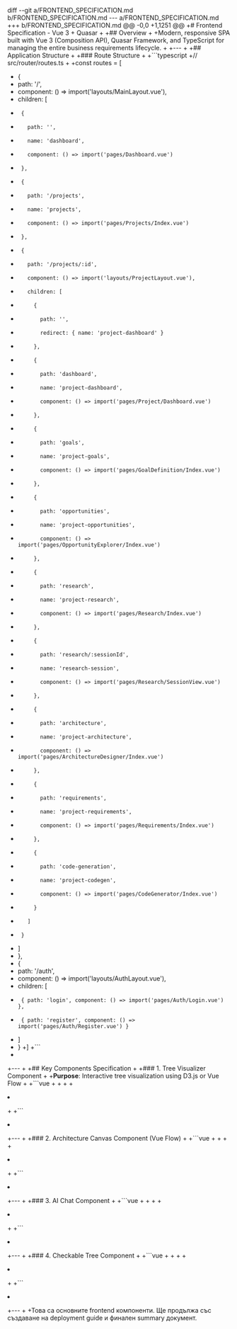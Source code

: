 diff --git a/FRONTEND_SPECIFICATION.md b/FRONTEND_SPECIFICATION.md
--- a/FRONTEND_SPECIFICATION.md
+++ b/FRONTEND_SPECIFICATION.md
@@ -0,0 +1,1251 @@
+# Frontend Specification - Vue 3 + Quasar
+
+## Overview
+
+Modern, responsive SPA built with Vue 3 (Composition API), Quasar Framework, and TypeScript for managing the entire business requirements lifecycle.
+
+---
+
+## Application Structure
+
+### Route Structure
+
+```typescript
+// src/router/routes.ts
+
+const routes = [
+  {
+    path: '/',
+    component: () => import('layouts/MainLayout.vue'),
+    children: [
+      { 
+        path: '', 
+        name: 'dashboard',
+        component: () => import('pages/Dashboard.vue') 
+      },
+      {
+        path: '/projects',
+        name: 'projects',
+        component: () => import('pages/Projects/Index.vue')
+      },
+      {
+        path: '/projects/:id',
+        component: () => import('layouts/ProjectLayout.vue'),
+        children: [
+          {
+            path: '',
+            redirect: { name: 'project-dashboard' }
+          },
+          {
+            path: 'dashboard',
+            name: 'project-dashboard',
+            component: () => import('pages/Project/Dashboard.vue')
+          },
+          {
+            path: 'goals',
+            name: 'project-goals',
+            component: () => import('pages/GoalDefinition/Index.vue')
+          },
+          {
+            path: 'opportunities',
+            name: 'project-opportunities',
+            component: () => import('pages/OpportunityExplorer/Index.vue')
+          },
+          {
+            path: 'research',
+            name: 'project-research',
+            component: () => import('pages/Research/Index.vue')
+          },
+          {
+            path: 'research/:sessionId',
+            name: 'research-session',
+            component: () => import('pages/Research/SessionView.vue')
+          },
+          {
+            path: 'architecture',
+            name: 'project-architecture',
+            component: () => import('pages/ArchitectureDesigner/Index.vue')
+          },
+          {
+            path: 'requirements',
+            name: 'project-requirements',
+            component: () => import('pages/Requirements/Index.vue')
+          },
+          {
+            path: 'code-generation',
+            name: 'project-codegen',
+            component: () => import('pages/CodeGenerator/Index.vue')
+          }
+        ]
+      }
+    ]
+  },
+  {
+    path: '/auth',
+    component: () => import('layouts/AuthLayout.vue'),
+    children: [
+      { path: 'login', component: () => import('pages/Auth/Login.vue') },
+      { path: 'register', component: () => import('pages/Auth/Register.vue') }
+    ]
+  }
+]
+```
+
+---
+
+## Key Components Specification
+
+### 1. Tree Visualizer Component
+
+**Purpose**: Interactive tree visualization using D3.js or Vue Flow
+
+```vue
+<!-- components/tree/TreeVisualizer.vue -->
+<template>
+  <div class="tree-visualizer" ref="container">
+    <div class="tree-controls">
+      <q-btn-group>
+        <q-btn 
+          icon="zoom_in" 
+          @click="zoomIn"
+          flat
+        />
+        <q-btn 
+          icon="zoom_out" 
+          @click="zoomOut"
+          flat
+        />
+        <q-btn 
+          icon="center_focus_strong" 
+          @click="centerView"
+          flat
+        />
+        <q-btn 
+          icon="fullscreen" 
+          @click="toggleFullscreen"
+          flat
+        />
+      </q-btn-group>
+      
+      <q-space />
+      
+      <q-select
+        v-model="viewMode"
+        :options="viewModes"
+        dense
+        options-dense
+        style="min-width: 150px"
+      />
+    </div>
+    
+    <div 
+      ref="treeCanvas" 
+      class="tree-canvas"
+      @wheel="handleWheel"
+    >
+      <!-- D3.js renders here -->
+    </div>
+    
+    <!-- Context Menu -->
+    <q-menu
+      v-model="contextMenu.show"
+      :target="contextMenu.target"
+      context-menu
+    >
+      <q-list dense>
+        <q-item clickable @click="addChildNode">
+          <q-item-section avatar>
+            <q-icon name="add" />
+          </q-item-section>
+          <q-item-section>Добави подвъзел</q-item-section>
+        </q-item>
+        
+        <q-item clickable @click="editNode">
+          <q-item-section avatar>
+            <q-icon name="edit" />
+          </q-item-section>
+          <q-item-section>Редактирай</q-item-section>
+        </q-item>
+        
+        <q-item clickable @click="startResearch">
+          <q-item-section avatar>
+            <q-icon name="search" />
+          </q-item-section>
+          <q-item-section>Започни проучване</q-item-section>
+        </q-item>
+        
+        <q-separator />
+        
+        <q-item clickable @click="deleteNode" class="text-negative">
+          <q-item-section avatar>
+            <q-icon name="delete" />
+          </q-item-section>
+          <q-item-section>Изтрий</q-item-section>
+        </q-item>
+      </q-list>
+    </q-menu>
+  </div>
+</template>
+
+<script setup lang="ts">
+import { ref, onMounted, watch } from 'vue'
+import * as d3 from 'd3'
+import type { TreeNode } from '@/types/tree'
+
+interface Props {
+  treeData: TreeNode
+  editable?: boolean
+  draggable?: boolean
+  viewMode?: 'vertical' | 'horizontal' | 'radial'
+}
+
+const props = withDefaults(defineProps<Props>(), {
+  editable: false,
+  draggable: false,
+  viewMode: 'vertical'
+})
+
+const emit = defineEmits<{
+  'node-click': [node: TreeNode]
+  'node-drag': [node: TreeNode, position: { x: number, y: number }]
+  'node-edit': [node: TreeNode]
+  'node-add': [parentNode: TreeNode]
+  'node-delete': [node: TreeNode]
+}>()
+
+const container = ref<HTMLElement>()
+const treeCanvas = ref<HTMLElement>()
+const contextMenu = ref({ show: false, target: null })
+
+let svg: d3.Selection<SVGSVGElement, unknown, null, undefined>
+let g: d3.Selection<SVGGElement, unknown, null, undefined>
+let zoom: d3.ZoomBehavior<Element, unknown>
+
+onMounted(() => {
+  initializeTree()
+  renderTree()
+})
+
+watch(() => props.treeData, () => {
+  renderTree()
+}, { deep: true })
+
+function initializeTree() {
+  const width = treeCanvas.value?.clientWidth || 800
+  const height = treeCanvas.value?.clientHeight || 600
+  
+  svg = d3.select(treeCanvas.value)
+    .append('svg')
+    .attr('width', width)
+    .attr('height', height)
+  
+  g = svg.append('g')
+  
+  zoom = d3.zoom<SVGSVGElement, unknown>()
+    .scaleExtent([0.1, 4])
+    .on('zoom', (event) => {
+      g.attr('transform', event.transform)
+    })
+  
+  svg.call(zoom)
+}
+
+function renderTree() {
+  if (!g || !props.treeData) return
+  
+  // Clear previous render
+  g.selectAll('*').remove()
+  
+  // Create tree layout
+  const treeLayout = d3.tree<TreeNode>()
+    .size([800, 600])
+  
+  // Convert data to hierarchy
+  const root = d3.hierarchy(props.treeData)
+  const treeData = treeLayout(root)
+  
+  // Render links
+  const links = g.selectAll('.link')
+    .data(treeData.links())
+    .enter()
+    .append('path')
+    .attr('class', 'link')
+    .attr('d', d3.linkVertical()
+      .x((d: any) => d.x)
+      .y((d: any) => d.y)
+    )
+    .attr('fill', 'none')
+    .attr('stroke', '#ccc')
+    .attr('stroke-width', 2)
+  
+  // Render nodes
+  const nodes = g.selectAll('.node')
+    .data(treeData.descendants())
+    .enter()
+    .append('g')
+    .attr('class', 'node')
+    .attr('transform', (d: any) => `translate(${d.x},${d.y})`)
+    .on('click', (event, d: any) => {
+      event.stopPropagation()
+      emit('node-click', d.data)
+    })
+    .on('contextmenu', (event, d: any) => {
+      event.preventDefault()
+      contextMenu.value = {
+        show: true,
+        target: event.target
+      }
+    })
+  
+  // Add circles
+  nodes.append('circle')
+    .attr('r', 10)
+    .attr('fill', (d: any) => getNodeColor(d.data))
+    .attr('stroke', '#333')
+    .attr('stroke-width', 2)
+  
+  // Add labels
+  nodes.append('text')
+    .attr('dy', 25)
+    .attr('text-anchor', 'middle')
+    .text((d: any) => d.data.title || d.data.name)
+    .style('font-size', '12px')
+  
+  // Add drag behavior if enabled
+  if (props.draggable) {
+    const drag = d3.drag<SVGGElement, any>()
+      .on('drag', function(event, d) {
+        d.x = event.x
+        d.y = event.y
+        d3.select(this)
+          .attr('transform', `translate(${d.x},${d.y})`)
+        emit('node-drag', d.data, { x: d.x, y: d.y })
+      })
+    
+    nodes.call(drag)
+  }
+}
+
+function getNodeColor(node: TreeNode): string {
+  const colors = {
+    goal: '#4CAF50',
+    opportunity: '#2196F3',
+    module: '#FF9800',
+    requirement: '#9C27B0',
+    default: '#757575'
+  }
+  return colors[node.type as keyof typeof colors] || colors.default
+}
+
+function zoomIn() {
+  svg.transition().call(zoom.scaleBy, 1.3)
+}
+
+function zoomOut() {
+  svg.transition().call(zoom.scaleBy, 0.7)
+}
+
+function centerView() {
+  const width = treeCanvas.value?.clientWidth || 800
+  const height = treeCanvas.value?.clientHeight || 600
+  svg.transition().call(
+    zoom.transform,
+    d3.zoomIdentity.translate(width / 2, height / 2)
+  )
+}
+</script>
+
+<style scoped lang="scss">
+.tree-visualizer {
+  width: 100%;
+  height: 100%;
+  display: flex;
+  flex-direction: column;
+  background: #fafafa;
+  border: 1px solid #e0e0e0;
+  border-radius: 4px;
+}
+
+.tree-controls {
+  padding: 8px;
+  display: flex;
+  align-items: center;
+  border-bottom: 1px solid #e0e0e0;
+  background: white;
+}
+
+.tree-canvas {
+  flex: 1;
+  position: relative;
+  overflow: hidden;
+}
+</style>
+```
+
+---
+
+### 2. Architecture Canvas Component (Vue Flow)
+
+```vue
+<!-- components/architecture/ArchitectureCanvas.vue -->
+<template>
+  <div class="architecture-canvas">
+    <VueFlow
+      v-model:nodes="nodes"
+      v-model:edges="edges"
+      :default-viewport="{ zoom: 1 }"
+      :min-zoom="0.2"
+      :max-zoom="4"
+      @node-drag-stop="onNodeDragStop"
+      @edge-update="onEdgeUpdate"
+      @connect="onConnect"
+    >
+      <Background />
+      <Controls />
+      <MiniMap />
+      
+      <template #node-module="{ data }">
+        <ModuleNode
+          :module="data"
+          @edit="editModule"
+          @delete="deleteModule"
+        />
+      </template>
+      
+      <template #edge-custom="{ data, sourceX, sourceY, targetX, targetY }">
+        <ConnectionLine
+          :source-x="sourceX"
+          :source-y="sourceY"
+          :target-x="targetX"
+          :target-y="targetY"
+          :data="data"
+        />
+      </template>
+    </VueFlow>
+    
+    <!-- Toolbar -->
+    <div class="canvas-toolbar">
+      <q-btn-group>
+        <q-btn 
+          icon="add" 
+          label="Добави модул"
+          @click="showAddModuleDialog = true"
+        />
+        <q-btn 
+          icon="auto_awesome" 
+          label="AI генериране"
+          color="primary"
+          @click="generateArchitecture"
+        />
+        <q-btn 
+          icon="save" 
+          label="Запази"
+          @click="saveArchitecture"
+        />
+      </q-btn-group>
+    </div>
+    
+    <!-- Add Module Dialog -->
+    <q-dialog v-model="showAddModuleDialog">
+      <q-card style="min-width: 400px">
+        <q-card-section>
+          <div class="text-h6">Нов модул</div>
+        </q-card-section>
+        
+        <q-card-section>
+          <q-input
+            v-model="newModule.name"
+            label="Име на модула"
+            outlined
+          />
+          
+          <q-select
+            v-model="newModule.type"
+            :options="moduleTypes"
+            label="Тип"
+            outlined
+            class="q-mt-md"
+          />
+          
+          <q-input
+            v-model="newModule.description"
+            label="Описание"
+            type="textarea"
+            outlined
+            rows="3"
+            class="q-mt-md"
+          />
+        </q-card-section>
+        
+        <q-card-actions align="right">
+          <q-btn flat label="Откажи" v-close-popup />
+          <q-btn 
+            label="Добави" 
+            color="primary" 
+            @click="addModule"
+            v-close-popup
+          />
+        </q-card-actions>
+      </q-card>
+    </q-dialog>
+  </div>
+</template>
+
+<script setup lang="ts">
+import { ref, computed } from 'vue'
+import { VueFlow, Background, Controls, MiniMap } from '@vue-flow/core'
+import '@vue-flow/core/dist/style.css'
+import '@vue-flow/core/dist/theme-default.css'
+import ModuleNode from './ModuleNode.vue'
+import ConnectionLine from './ConnectionLine.vue'
+import type { ArchitectureModule, ModuleDependency } from '@/types/architecture'
+
+interface Props {
+  initialNodes?: any[]
+  initialEdges?: any[]
+}
+
+const props = withDefaults(defineProps<Props>(), {
+  initialNodes: () => [],
+  initialEdges: () => []
+})
+
+const emit = defineEmits<{
+  'update:nodes': [nodes: any[]]
+  'update:edges': [edges: any[]]
+  'save': [data: { nodes: any[], edges: any[] }]
+}>()
+
+const nodes = ref(props.initialNodes)
+const edges = ref(props.initialEdges)
+
+const showAddModuleDialog = ref(false)
+const newModule = ref({
+  name: '',
+  type: 'backend',
+  description: ''
+})
+
+const moduleTypes = [
+  { label: 'Backend', value: 'backend' },
+  { label: 'Frontend', value: 'frontend' },
+  { label: 'Shared', value: 'shared' },
+  { label: 'Database', value: 'database' },
+  { label: 'Service', value: 'service' }
+]
+
+function onNodeDragStop(event: any) {
+  emit('update:nodes', nodes.value)
+}
+
+function onEdgeUpdate(oldEdge: any, newConnection: any) {
+  const index = edges.value.findIndex(e => e.id === oldEdge.id)
+  if (index !== -1) {
+    edges.value[index] = { ...oldEdge, ...newConnection }
+    emit('update:edges', edges.value)
+  }
+}
+
+function onConnect(connection: any) {
+  const newEdge = {
+    id: `e${connection.source}-${connection.target}`,
+    source: connection.source,
+    target: connection.target,
+    type: 'custom',
+    data: {
+      dependencyType: 'uses'
+    }
+  }
+  edges.value.push(newEdge)
+  emit('update:edges', edges.value)
+}
+
+function addModule() {
+  const id = `module-${Date.now()}`
+  const newNode = {
+    id,
+    type: 'module',
+    position: { x: 100, y: 100 },
+    data: {
+      ...newModule.value,
+      id
+    }
+  }
+  nodes.value.push(newNode)
+  emit('update:nodes', nodes.value)
+  
+  // Reset form
+  newModule.value = {
+    name: '',
+    type: 'backend',
+    description: ''
+  }
+}
+
+function editModule(moduleId: string) {
+  // Handle edit
+}
+
+function deleteModule(moduleId: string) {
+  nodes.value = nodes.value.filter(n => n.id !== moduleId)
+  edges.value = edges.value.filter(e => 
+    e.source !== moduleId && e.target !== moduleId
+  )
+  emit('update:nodes', nodes.value)
+  emit('update:edges', edges.value)
+}
+
+async function generateArchitecture() {
+  // Call AI generation API
+}
+
+function saveArchitecture() {
+  emit('save', {
+    nodes: nodes.value,
+    edges: edges.value
+  })
+}
+</script>
+
+<style scoped lang="scss">
+.architecture-canvas {
+  width: 100%;
+  height: 100%;
+  position: relative;
+}
+
+.canvas-toolbar {
+  position: absolute;
+  top: 16px;
+  left: 16px;
+  z-index: 10;
+  background: white;
+  border-radius: 4px;
+  box-shadow: 0 2px 8px rgba(0,0,0,0.1);
+  padding: 8px;
+}
+</style>
+```
+
+---
+
+### 3. AI Chat Component
+
+```vue
+<!-- components/ai/AIChat.vue -->
+<template>
+  <q-card class="ai-chat-card">
+    <q-card-section class="chat-header">
+      <div class="row items-center">
+        <q-avatar color="primary" text-color="white" icon="smart_toy" />
+        <div class="q-ml-md">
+          <div class="text-h6">AI Асистент</div>
+          <div class="text-caption">
+            <q-badge 
+              :color="aiStatus === 'thinking' ? 'orange' : 'green'"
+              :label="aiStatusLabel"
+            />
+          </div>
+        </div>
+        <q-space />
+        <q-btn 
+          icon="close" 
+          flat 
+          round 
+          dense 
+          v-if="closeable"
+          @click="emit('close')"
+        />
+      </div>
+    </q-card-section>
+    
+    <q-separator />
+    
+    <q-card-section class="chat-messages" ref="messagesContainer">
+      <div 
+        v-for="message in messages" 
+        :key="message.id"
+        :class="['message', `message-${message.role}`]"
+      >
+        <div class="message-avatar">
+          <q-avatar 
+            :color="message.role === 'user' ? 'grey-7' : 'primary'"
+            text-color="white"
+            :icon="message.role === 'user' ? 'person' : 'smart_toy'"
+            size="32px"
+          />
+        </div>
+        
+        <div class="message-content">
+          <div class="message-text">
+            <div v-html="formatMessage(message.content)"></div>
+          </div>
+          
+          <div class="message-meta">
+            <span class="text-caption text-grey">
+              {{ formatTime(message.created_at) }}
+            </span>
+            
+            <q-btn
+              v-if="message.role === 'assistant'"
+              icon="thumb_up"
+              flat
+              dense
+              size="sm"
+              @click="rateMessage(message.id, 'positive')"
+            />
+            <q-btn
+              v-if="message.role === 'assistant'"
+              icon="thumb_down"
+              flat
+              dense
+              size="sm"
+              @click="rateMessage(message.id, 'negative')"
+            />
+          </div>
+        </div>
+      </div>
+      
+      <!-- Typing indicator -->
+      <div v-if="aiStatus === 'thinking'" class="message message-assistant">
+        <div class="message-avatar">
+          <q-avatar color="primary" text-color="white" icon="smart_toy" size="32px" />
+        </div>
+        <div class="message-content">
+          <div class="typing-indicator">
+            <span></span>
+            <span></span>
+            <span></span>
+          </div>
+        </div>
+      </div>
+    </q-card-section>
+    
+    <q-separator />
+    
+    <q-card-section class="chat-input">
+      <div class="row items-end q-gutter-sm">
+        <div class="col">
+          <q-input
+            v-model="inputMessage"
+            type="textarea"
+            placeholder="Напишете съобщение..."
+            outlined
+            dense
+            autogrow
+            :rows="1"
+            :max-height="100"
+            @keydown.enter.exact.prevent="sendMessage"
+            :disable="aiStatus === 'thinking'"
+          >
+            <template v-slot:prepend>
+              <q-btn 
+                icon="attach_file" 
+                flat 
+                round 
+                dense
+                @click="attachFile"
+              />
+            </template>
+          </q-input>
+        </div>
+        
+        <div>
+          <q-btn
+            icon="send"
+            color="primary"
+            round
+            :disable="!inputMessage.trim() || aiStatus === 'thinking'"
+            @click="sendMessage"
+          />
+        </div>
+      </div>
+      
+      <!-- Quick actions -->
+      <div class="quick-actions q-mt-sm">
+        <q-chip
+          v-for="action in quickActions"
+          :key="action.label"
+          clickable
+          @click="useQuickAction(action)"
+          size="sm"
+        >
+          {{ action.label }}
+        </q-chip>
+      </div>
+    </q-card-section>
+  </q-card>
+</template>
+
+<script setup lang="ts">
+import { ref, watch, nextTick, computed } from 'vue'
+import { marked } from 'marked'
+import type { ChatMessage } from '@/types/chat'
+import { useAIChat } from '@/composables/useAIChat'
+
+interface Props {
+  sessionId?: string
+  context?: any
+  closeable?: boolean
+}
+
+const props = defineProps<Props>()
+
+const emit = defineEmits<{
+  'close': []
+  'message-sent': [message: string]
+}>()
+
+const {
+  messages,
+  sendMessage: send,
+  aiStatus,
+  addUserMessage,
+  addAssistantMessage
+} = useAIChat(props.sessionId)
+
+const messagesContainer = ref<HTMLElement>()
+const inputMessage = ref('')
+
+const aiStatusLabel = computed(() => {
+  return aiStatus.value === 'thinking' ? 'Мисля...' : 'Онлайн'
+})
+
+const quickActions = [
+  { label: 'Анализирай', prompt: 'Моля, анализирай текущия контекст' },
+  { label: 'Предложи подобрения', prompt: 'Какви подобрения можеш да предложиш?' },
+  { label: 'Генерирай идеи', prompt: 'Генерирай 5 нови идеи' }
+]
+
+watch(messages, async () => {
+  await nextTick()
+  scrollToBottom()
+}, { deep: true })
+
+async function sendMessage() {
+  if (!inputMessage.value.trim()) return
+  
+  const message = inputMessage.value
+  inputMessage.value = ''
+  
+  await send(message, props.context)
+  emit('message-sent', message)
+}
+
+function useQuickAction(action: any) {
+  inputMessage.value = action.prompt
+  sendMessage()
+}
+
+function formatMessage(content: string): string {
+  return marked(content)
+}
+
+function formatTime(timestamp: string): string {
+  return new Date(timestamp).toLocaleTimeString('bg-BG', {
+    hour: '2-digit',
+    minute: '2-digit'
+  })
+}
+
+function scrollToBottom() {
+  if (messagesContainer.value) {
+    messagesContainer.value.scrollTop = messagesContainer.value.scrollHeight
+  }
+}
+
+function rateMessage(messageId: string, rating: 'positive' | 'negative') {
+  // Send rating to backend
+  console.log('Rating message:', messageId, rating)
+}
+
+function attachFile() {
+  // Handle file attachment
+}
+</script>
+
+<style scoped lang="scss">
+.ai-chat-card {
+  display: flex;
+  flex-direction: column;
+  height: 100%;
+  max-height: 700px;
+}
+
+.chat-header {
+  background: linear-gradient(135deg, #667eea 0%, #764ba2 100%);
+  color: white;
+}
+
+.chat-messages {
+  flex: 1;
+  overflow-y: auto;
+  max-height: 500px;
+  padding: 16px;
+  background: #f5f5f5;
+  
+  .message {
+    display: flex;
+    margin-bottom: 16px;
+    
+    &.message-user {
+      flex-direction: row-reverse;
+      
+      .message-content {
+        align-items: flex-end;
+        
+        .message-text {
+          background: #2196F3;
+          color: white;
+        }
+      }
+    }
+    
+    &.message-assistant {
+      .message-text {
+        background: white;
+        color: #333;
+      }
+    }
+  }
+  
+  .message-avatar {
+    margin: 0 8px;
+  }
+  
+  .message-content {
+    display: flex;
+    flex-direction: column;
+    max-width: 70%;
+    
+    .message-text {
+      padding: 12px 16px;
+      border-radius: 12px;
+      word-wrap: break-word;
+    }
+    
+    .message-meta {
+      display: flex;
+      align-items: center;
+      gap: 8px;
+      margin-top: 4px;
+      padding: 0 8px;
+    }
+  }
+}
+
+.typing-indicator {
+  display: flex;
+  gap: 4px;
+  padding: 12px 16px;
+  background: white;
+  border-radius: 12px;
+  
+  span {
+    width: 8px;
+    height: 8px;
+    border-radius: 50%;
+    background: #999;
+    animation: typing 1.4s infinite;
+    
+    &:nth-child(2) {
+      animation-delay: 0.2s;
+    }
+    
+    &:nth-child(3) {
+      animation-delay: 0.4s;
+    }
+  }
+}
+
+@keyframes typing {
+  0%, 60%, 100% {
+    opacity: 0.3;
+    transform: scale(0.8);
+  }
+  30% {
+    opacity: 1;
+    transform: scale(1);
+  }
+}
+
+.chat-input {
+  background: white;
+}
+
+.quick-actions {
+  display: flex;
+  flex-wrap: wrap;
+  gap: 8px;
+}
+</style>
+```
+
+---
+
+### 4. Checkable Tree Component
+
+```vue
+<!-- components/tree/CheckableTree.vue -->
+<template>
+  <q-tree
+    ref="treeRef"
+    :nodes="nodes"
+    node-key="id"
+    :tick-strategy="tickStrategy"
+    v-model:ticked="checked"
+    v-model:expanded="expanded"
+    @update:ticked="handleCheck"
+    :filter="filter"
+    :filter-method="filterMethod"
+  >
+    <template v-slot:default-header="prop">
+      <div class="row items-center full-width tree-node-header">
+        <q-icon 
+          :name="getNodeIcon(prop.node)" 
+          :color="getNodeColor(prop.node)"
+          size="20px"
+          class="q-mr-sm"
+        />
+        
+        <div class="col">
+          <div class="text-weight-medium">
+            {{ prop.node.label }}
+          </div>
+          <div v-if="prop.node.description" class="text-caption text-grey-7">
+            {{ prop.node.description }}
+          </div>
+        </div>
+        
+        <q-space />
+        
+        <!-- Node actions -->
+        <div class="node-actions">
+          <q-btn 
+            icon="add" 
+            flat 
+            dense 
+            round
+            size="sm"
+            @click.stop="emit('add-child', prop.node)"
+            v-if="allowAdd"
+          >
+            <q-tooltip>Добави подвъзел</q-tooltip>
+          </q-btn>
+          
+          <q-btn 
+            icon="edit" 
+            flat 
+            dense 
+            round
+            size="sm"
+            @click.stop="emit('edit', prop.node)"
+            v-if="allowEdit"
+          >
+            <q-tooltip>Редактирай</q-tooltip>
+          </q-btn>
+          
+          <q-btn 
+            icon="chat" 
+            flat 
+            dense 
+            round
+            size="sm"
+            @click.stop="emit('chat', prop.node)"
+            v-if="allowChat"
+          >
+            <q-tooltip>Чат по този възел</q-tooltip>
+          </q-btn>
+          
+          <q-btn 
+            icon="auto_awesome" 
+            flat 
+            dense 
+            round
+            size="sm"
+            color="primary"
+            @click.stop="emit('ai-action', prop.node)"
+            v-if="allowAI"
+          >
+            <q-tooltip>AI действие</q-tooltip>
+          </q-btn>
+          
+          <q-btn 
+            icon="more_vert" 
+            flat 
+            dense 
+            round
+            size="sm"
+          >
+            <q-menu>
+              <q-list dense>
+                <q-item clickable @click="emit('duplicate', prop.node)">
+                  <q-item-section>Дублирай</q-item-section>
+                </q-item>
+                <q-item clickable @click="emit('move', prop.node)">
+                  <q-item-section>Премести</q-item-section>
+                </q-item>
+                <q-separator />
+                <q-item 
+                  clickable 
+                  @click="emit('delete', prop.node)"
+                  class="text-negative"
+                >
+                  <q-item-section>Изтрий</q-item-section>
+                </q-item>
+              </q-list>
+            </q-menu>
+          </q-btn>
+        </div>
+      </div>
+    </template>
+    
+    <template v-slot:default-body="prop" v-if="showDetails">
+      <div class="q-pa-sm tree-node-details">
+        <q-badge 
+          v-if="prop.node.status"
+          :label="prop.node.status"
+          :color="getStatusColor(prop.node.status)"
+        />
+        
+        <div v-if="prop.node.metadata" class="q-mt-xs">
+          <div class="text-caption">
+            Създаден: {{ formatDate(prop.node.metadata.created_at) }}
+          </div>
+          <div v-if="prop.node.metadata.updated_at" class="text-caption">
+            Обновен: {{ formatDate(prop.node.metadata.updated_at) }}
+          </div>
+        </div>
+      </div>
+    </template>
+  </q-tree>
+</template>
+
+<script setup lang="ts">
+import { ref, computed } from 'vue'
+import type { TreeNode } from '@/types/tree'
+
+interface Props {
+  nodes: TreeNode[]
+  tickStrategy?: 'leaf' | 'leaf-filtered' | 'strict' | 'none'
+  allowAdd?: boolean
+  allowEdit?: boolean
+  allowChat?: boolean
+  allowAI?: boolean
+  showDetails?: boolean
+  filter?: string
+}
+
+const props = withDefaults(defineProps<Props>(), {
+  tickStrategy: 'leaf',
+  allowAdd: true,
+  allowEdit: true,
+  allowChat: false,
+  allowAI: false,
+  showDetails: false
+})
+
+const emit = defineEmits<{
+  'update:checked': [checked: string[]]
+  'add-child': [node: TreeNode]
+  'edit': [node: TreeNode]
+  'chat': [node: TreeNode]
+  'ai-action': [node: TreeNode]
+  'duplicate': [node: TreeNode]
+  'move': [node: TreeNode]
+  'delete': [node: TreeNode]
+}>()
+
+const treeRef = ref()
+const checked = ref<string[]>([])
+const expanded = ref<string[]>([])
+
+function handleCheck(keys: string[]) {
+  emit('update:checked', keys)
+}
+
+function getNodeIcon(node: TreeNode): string {
+  const icons = {
+    goal: 'flag',
+    opportunity: 'lightbulb',
+    module: 'widgets',
+    requirement: 'assignment',
+    default: 'circle'
+  }
+  return icons[node.type as keyof typeof icons] || icons.default
+}
+
+function getNodeColor(node: TreeNode): string {
+  const colors = {
+    goal: 'green',
+    opportunity: 'blue',
+    module: 'orange',
+    requirement: 'purple',
+    default: 'grey'
+  }
+  return colors[node.type as keyof typeof colors] || colors.default
+}
+
+function getStatusColor(status: string): string {
+  const colors = {
+    draft: 'grey',
+    pending: 'orange',
+    approved: 'green',
+    rejected: 'red'
+  }
+  return colors[status as keyof typeof colors] || 'grey'
+}
+
+function formatDate(dateString: string): string {
+  return new Date(dateString).toLocaleDateString('bg-BG')
+}
+
+function filterMethod(node: TreeNode, filter: string): boolean {
+  const filt = filter.toLowerCase()
+  return (
+    node.label?.toLowerCase().includes(filt) ||
+    node.description?.toLowerCase().includes(filt) ||
+    false
+  )
+}
+
+// Expose methods
+defineExpose({
+  expandAll: () => treeRef.value?.expandAll(),
+  collapseAll: () => treeRef.value?.collapseAll(),
+  getChecked: () => checked.value
+})
+</script>
+
+<style scoped lang="scss">
+.tree-node-header {
+  padding: 4px 8px;
+  border-radius: 4px;
+  transition: background 0.2s;
+  
+  &:hover {
+    background: rgba(0, 0, 0, 0.05);
+    
+    .node-actions {
+      opacity: 1;
+    }
+  }
+}
+
+.node-actions {
+  opacity: 0;
+  transition: opacity 0.2s;
+  display: flex;
+  gap: 4px;
+}
+
+.tree-node-details {
+  background: rgba(0, 0, 0, 0.02);
+  border-radius: 4px;
+}
+</style>
+```
+
+---
+
+Това са основните frontend компоненти. Ще продължа със създаване на deployment guide и финален summary документ.